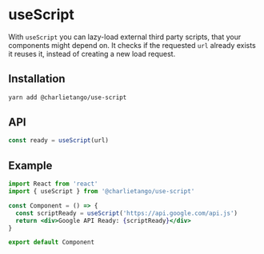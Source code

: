 # useScript

With `useScript` you can lazy-load external third party scripts, that your
components might depend on. It checks if the requested `url` already exists it
reuses it, instead of creating a new load request.

## Installation

```sh
yarn add @charlietango/use-script
```

## API

```js
const ready = useScript(url)
```

## Example

```jsx harmony
import React from 'react'
import { useScript } from '@charlietango/use-script'

const Component = () => {
  const scriptReady = useScript('https://api.google.com/api.js')
  return <div>Google API Ready: {scriptReady}</div>
}

export default Component
```
